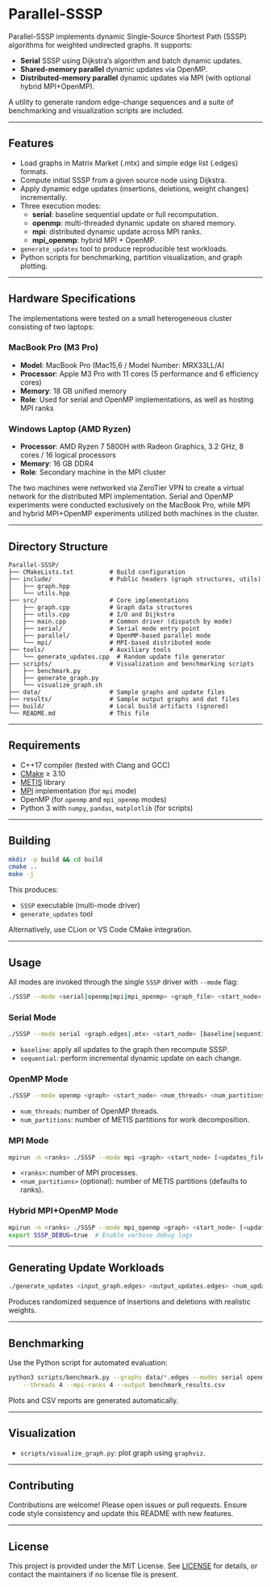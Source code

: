 # Parallel-SSSP

Parallel-SSSP implements dynamic Single-Source Shortest Path (SSSP) algorithms for weighted undirected graphs. It supports:

- **Serial** SSSP using Dijkstra’s algorithm and batch dynamic updates.
- **Shared-memory parallel** dynamic updates via OpenMP.
- **Distributed-memory parallel** dynamic updates via MPI (with optional hybrid MPI+OpenMP).

A utility to generate random edge-change sequences and a suite of benchmarking and visualization scripts are included.

---

## Features

- Load graphs in Matrix Market (.mtx) and simple edge list (.edges) formats.
- Compute initial SSSP from a given source node using Dijkstra.
- Apply dynamic edge updates (insertions, deletions, weight changes) incrementally.
- Three execution modes:
  - **serial**: baseline sequential update or full recomputation.
  - **openmp**: multi-threaded dynamic update on shared memory.
  - **mpi**: distributed dynamic update across MPI ranks.
  - **mpi_openmp**: hybrid MPI + OpenMP.
- `generate_updates` tool to produce reproducible test workloads.
- Python scripts for benchmarking, partition visualization, and graph plotting.

---

## Hardware Specifications

The implementations were tested on a small heterogeneous cluster consisting of two laptops:

### MacBook Pro (M3 Pro)
- **Model**: MacBook Pro (Mac15,6 / Model Number: MRX33LL/A)
- **Processor**: Apple M3 Pro with 11 cores (5 performance and 6 efficiency cores)
- **Memory**: 18 GB unified memory
- **Role**: Used for serial and OpenMP implementations, as well as hosting MPI ranks

### Windows Laptop (AMD Ryzen)
- **Processor**: AMD Ryzen 7 5800H with Radeon Graphics, 3.2 GHz, 8 cores / 16 logical processors
- **Memory**: 16 GB DDR4
- **Role**: Secondary machine in the MPI cluster

The two machines were networked via ZeroTier VPN to create a virtual network for the distributed MPI implementation. Serial and OpenMP experiments were conducted exclusively on the MacBook Pro, while MPI and hybrid MPI+OpenMP experiments utilized both machines in the cluster.

---

## Directory Structure

```text
Parallel-SSSP/
├── CMakeLists.txt          # Build configuration
├── include/                # Public headers (graph structures, utils)
│   ├── graph.hpp
│   └── utils.hpp
├── src/                    # Core implementations
│   ├── graph.cpp           # Graph data structures
│   ├── utils.cpp           # I/O and Dijkstra
│   ├── main.cpp            # Common driver (dispatch by mode)
│   ├── serial/             # Serial mode entry point
│   ├── parallel/           # OpenMP-based parallel mode
│   └── mpi/                # MPI-based distributed mode
├── tools/                  # Auxiliary tools
│   └── generate_updates.cpp  # Random update file generator
├── scripts/                # Visualization and benchmarking scripts
│   ├── benchmark.py
│   ├── generate_graph.py
│   └── visualize_graph.sh
├── data/                   # Sample graphs and update files
├── results/                # Sample output graphs and dot files
├── build/                  # Local build artifacts (ignored)
└── README.md               # This file
``` 

---

## Requirements

- C++17 compiler (tested with Clang and GCC)
- [CMake](https://cmake.org/) ≥ 3.10
- [METIS](http://glaros.dtc.umn.edu/gkhome/metis/metis/overview) library
- [MPI](https://www.open-mpi.org/) implementation (for `mpi` mode)
- OpenMP (for `openmp` and `mpi_openmp` modes)
- Python 3 with `numpy`, `pandas`, `matplotlib` (for scripts)

---

## Building

```bash
mkdir -p build && cd build
cmake ..
make -j
``` 
This produces:
- `SSSP` executable (multi-mode driver)
- `generate_updates` tool

Alternatively, use CLion or VS Code CMake integration.

---

## Usage

All modes are invoked through the single `SSSP` driver with `--mode` flag:

```bash
./SSSP --mode <serial|openmp|mpi|mpi_openmp> <graph_file> <start_node> [options]
```

### Serial Mode

```bash
./SSSP --mode serial <graph.edges|.mtx> <start_node> [baseline|sequential] [<updates_file>]
```
- `baseline`: apply all updates to the graph then recompute SSSP.
- `sequential`: perform incremental dynamic update on each change.

### OpenMP Mode

```bash
./SSSP --mode openmp <graph> <start_node> <num_threads> <num_partitions> [<updates_file>]
```
- `num_threads`: number of OpenMP threads.
- `num_partitions`: number of METIS partitions for work decomposition.

### MPI Mode

```bash
mpirun -n <ranks> ./SSSP --mode mpi <graph> <start_node> [<updates_file>] [<num_partitions>]
```
- `<ranks>`: number of MPI processes.
- `<num_partitions>` (optional): number of METIS partitions (defaults to ranks).

### Hybrid MPI+OpenMP Mode

```bash
mpirun -n <ranks> ./SSSP --mode mpi_openmp <graph> <start_node> [<updates_file>] [<num_partitions>]
export SSSP_DEBUG=true  # Enable verbose debug logs
``` 

---

## Generating Update Workloads

```bash
./generate_updates <input_graph.edges> <output_updates.edges> <num_updates>
```
Produces randomized sequence of insertions and deletions with realistic weights.

---

## Benchmarking

Use the Python script for automated evaluation:

```bash
python3 scripts/benchmark.py --graphs data/*.edges --modes serial openmp mpi --start-node 0 \
    --threads 4 --mpi-ranks 4 --output benchmark_results.csv
```
Plots and CSV reports are generated automatically.

---

## Visualization

- `scripts/visualize_graph.py`: plot graph using `graphviz`.

---

## Contributing

Contributions are welcome! Please open issues or pull requests. Ensure code style consistency and update this README with new features.

---

## License

This project is provided under the MIT License. See [LICENSE](LICENSE) for details, or contact the maintainers if no license file is present.
